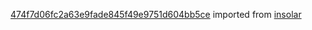 [474f7d06fc2a63e9fade845f49e9751d604bb5ce](https://github.com/insolar/insolar/commit/474f7d06fc2a63e9fade845f49e9751d604bb5ce) imported from [insolar](https://github.com/insolar/insolar)
